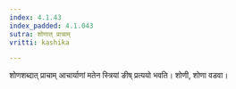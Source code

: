 ```yaml
---
index: 4.1.43
index_padded: 4.1.043
sutra: शोणात् प्राचाम्
vritti: kashika

---
```

शोणशब्दात् प्राचाम् आचार्याणां मतेन स्त्रियां ङीष् प्रत्ययो भवति। शोणी, शोणा वडवा।